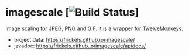 # imagescale [![Build Status](https://api.travis-ci.org/frickels/imagescale.svg?branch=master)]

Image scaling for JPEG, PNG and GIF. It is a wrapper for [TwelveMonkeys](https://github.com/haraldk/TwelveMonkeys).

* project data: https://frickels.github.io/imagescale/
* javadoc: https://frickels.github.io/imagescale/apidocs/

